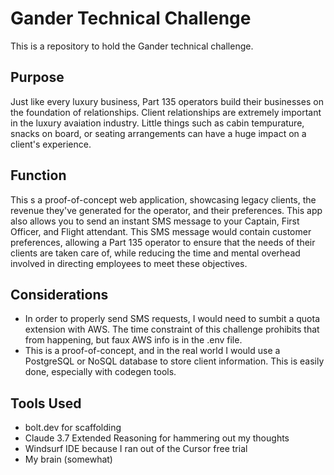 # Gander Technical Challenge
This is a repository to hold the Gander technical challenge.

## Purpose
Just like every luxury business, Part 135 operators build their businesses on the foundation of relationships. Client relationships are extremely important in the luxury avaiation industry. Little things such as cabin tempurature, snacks on board,
or seating arrangements can have a huge impact on a client's experience.

## Function
This s a proof-of-concept web application, showcasing legacy clients, the revenue they've generated for the operator, and their preferences. This app also allows you to send an instant SMS message to your Captain, First Officer, and Flight
attendant. This SMS message would contain customer preferences, allowing a Part 135 operator to ensure that the needs of their clients are taken care of, while reducing the time and mental overhead involved in directing employees to meet these
objectives.

## Considerations
- In order to properly send SMS requests, I would need to sumbit a quota extension with AWS. The time constraint of this challenge prohibits that from happening, but faux AWS info is in the .env file.
- This is a proof-of-concept, and in the real world I would use a PostgreSQL or NoSQL database to store client information. This is easily done, especially with codegen tools.

## Tools Used
- bolt.dev for scaffolding
- Claude 3.7 Extended Reasoning for hammering out my thoughts
- Windsurf IDE because I ran out of the Cursor free trial
- My brain (somewhat)
